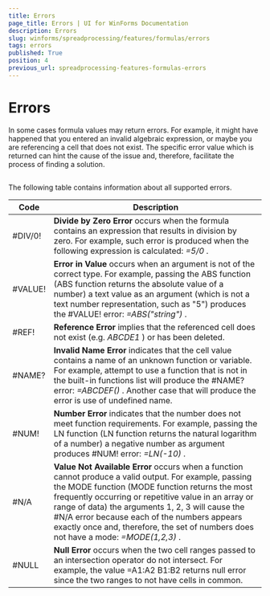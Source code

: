 ```yaml
---
title: Errors
page_title: Errors | UI for WinForms Documentation
description: Errors
slug: winforms/spreadprocessing/features/formulas/errors
tags: errors
published: True
position: 4
previous_url: spreadprocessing-features-formulas-errors
---
```


# Errors

In some cases formula values may return errors. For example, it might have happened that you entered an invalid algebraic expression, or maybe you are referencing a cell that does not exist. The specific error value which is returned can hint the cause of the issue and, therefore, facilitate the process of finding a solution.
      

## 

The following table contains information about all supported errors.

|Code|Description|
|-----|-----|
|#DIV/0!| __Divide by Zero Error__ occurs when the formula contains an expression that results in division by zero. For example, such error is produced when the following expression is calculated: *=5/0* .|
|#VALUE!| __Error in Value__ occurs when an argument is not of the correct type. For example, passing the ABS function (ABS function returns the absolute value of a number) a text value as an argument (which is not a text number representation, such as "5") produces the #VALUE! error: *=ABS("string")* .|
|#REF!| __Reference Error__ implies that the referenced cell does not exist (e.g. *ABCDE1* ) or has been deleted.|
|#NAME?| __Invalid Name Error__ indicates that the cell value contains a name of an unknown function or variable. For example, attempt to use a function that is not in the built-in functions list will produce the #NAME? error: *=ABCDEF()* . Another case that will produce the error is use of undefined name.|
|#NUM!| __Number Error__ indicates that the number does not meet function requirements. For example, passing the LN function (LN function returns the natural logarithm of a number) a negative number as argument produces #NUM! error: *=LN(-10)* .|
|#N/A| __Value Not Available Error__ occurs when a function cannot produce a valid output. For example, passing the MODE function (MODE function returns the most frequently occurring or repetitive value in an array or range of data) the arguments 1, 2, 3 will cause the #N/A error because each of the numbers appears exactly once and, therefore, the set of numbers does not have a mode: *=MODE(1,2,3)* .|
|#NULL| __Null Error__ occurs when the two cell ranges passed to an intersection operator do not intersect. For example, the value =A1:A2 B1:B2 returns null error since the two ranges to not have cells in common.|

